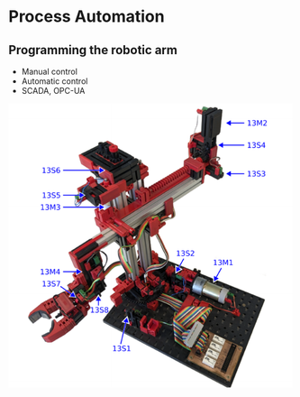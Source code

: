# Process Automation

## Programming the robotic arm
- Manual control
- Automatic control
- SCADA, OPC-UA

![RoboticArmPicture](./RoboticArm.png)
